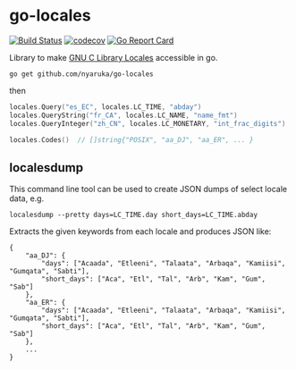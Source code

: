 # go-locales
[![Build Status](https://github.com/nyaruka/go-locales/workflows/CI/badge.svg)](https://github.com/nyaruka/go-locales/actions?query=workflow%3ACI) 
[![codecov](https://codecov.io/gh/nyaruka/go-locales/branch/main/graph/badge.svg)](https://codecov.io/gh/nyaruka/go-locales) 
[![Go Report Card](https://goreportcard.com/badge/github.com/nyaruka/go-locales)](https://goreportcard.com/report/github.com/nyaruka/go-locales)

Library to make [GNU C Library Locales](https://sourceware.org/glibc/wiki/Locales) accessible in go.

```
go get github.com/nyaruka/go-locales
```

then

```go
locales.Query("es_EC", locales.LC_TIME, "abday")                       // []string{"dom", ..., "sáb"}
locales.QueryString("fr_CA", locales.LC_NAME, "name_fmt")              // "%d%t%g%t%m%t%f"
locales.QueryInteger("zh_CN", locales.LC_MONETARY, "int_frac_digits")  // 2

locales.Codes()  // []string{"POSIX", "aa_DJ", "aa_ER", ... }
```

## localesdump

This command line tool can be used to create JSON dumps of select locale data, e.g.

```
localesdump --pretty days=LC_TIME.day short_days=LC_TIME.abday
```

Extracts the given keywords from each locale and produces JSON like:

```
{
    "aa_DJ": {
        "days": ["Acaada", "Etleeni", "Talaata", "Arbaqa", "Kamiisi", "Gumqata", "Sabti"],
        "short_days": ["Aca", "Etl", "Tal", "Arb", "Kam", "Gum", "Sab"]
    },
    "aa_ER": {
        "days": ["Acaada", "Etleeni", "Talaata", "Arbaqa", "Kamiisi", "Gumqata", "Sabti"],
        "short_days": ["Aca", "Etl", "Tal", "Arb", "Kam", "Gum", "Sab"]
    },
    ...
}
```